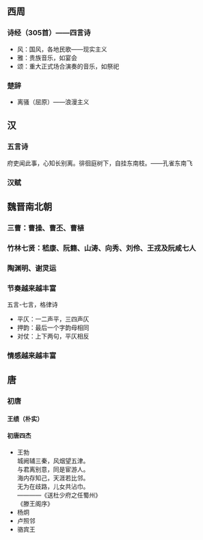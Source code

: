 ## 西周
### 诗经（305首）——四言诗
* 风：国风，各地民歌——现实主义
* 雅：贵族音乐，如宴会
* 颂：重大正式场合演奏的音乐，如祭祀
### 楚辞
* 离骚（屈原）——浪漫主义

## 汉
### 五言诗
府吏闻此事，心知长别离。徘徊庭树下，自挂东南枝。——孔雀东南飞
### 汉赋

## 魏晋南北朝
### 三曹：曹操、曹丕、曹植
### 竹林七贤：嵇康、阮籍、山涛、向秀、刘伶、王戎及阮咸七人
### 陶渊明、谢灵运
### 节奏越来越丰富
五言-七言，格律诗
* 平仄：一二声平，三四声仄
* 押韵：最后一个字韵母相同
* 对仗：上下两句，平仄相反
### 情感越来越丰富

## 唐
### 初唐
#### 王绩（朴实）
#### 初唐四杰
* 王勃  
城阙辅三秦，风烟望五津。  
与君离别意，同是宦游人。  
海内存知己，天涯若比邻。  
无为在歧路，儿女共沾巾。  
  ————《送杜少府之任蜀州》  
《滕王阁序》  
* 杨炯
* 卢照邻
* 骆宾王




